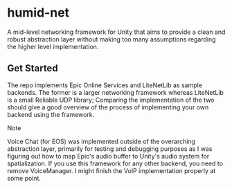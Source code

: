 # humid-net

A mid-level networking framework for Unity that aims to provide a clean and robust abstraction layer without making too many assumptions regarding the higher level implementation. 

## Get Started

The repo implements Epic Online Services and LiteNetLib as sample backends. The former is a larger networking framework whereas LiteNetLib is a small Reliable UDP library; Comparing the implementation of the two should give a good overview of the process of implementing your own backend using the framework.

>[!NOTE]
>Voice Chat (for EOS) was implemented outside of the overarching abstraction layer, primarily for testing and debugging purposes as I was figuring out how to map Epic's audio buffer to Unity's audio system for spatialization.
>If you use this framework for any other backend, you need to remove VoiceManager. I might finish the VoIP implementation properly at some point.
